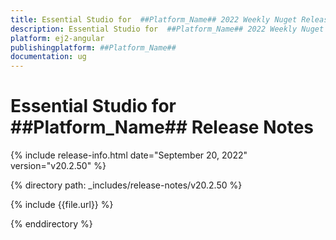 ```yaml
---
title: Essential Studio for  ##Platform_Name## 2022 Weekly Nuget Release Release Notes  
description: Essential Studio for  ##Platform_Name## 2022 Weekly Nuget Release Release Notes  
platform: ej2-angular
publishingplatform: ##Platform_Name##
documentation: ug
---
```


# Essential Studio for  ##Platform_Name##   Release Notes  

{% include release-info.html date="September 20, 2022"   version="v20.2.50" %} 

{% directory path: _includes/release-notes/v20.2.50 %}

{% include {{file.url}} %}

{% enddirectory %}
